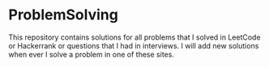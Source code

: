 # ProblemSolving
This repository contains solutions for all problems that I solved in LeetCode or Hackerrank or questions that I had in interviews. I will add new solutions when ever I solve a problem in one of these sites.
